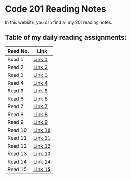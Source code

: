 # Code 201 Reading Notes
In this website, you can find all my 201 reading notes.

## Table of my daily reading assignments:

Read No.  | Link
----------|-----------
Read 1    | [Link 1 ](https://abdallah-zakaria.github.io/reading-notes/class01)
Read 2    | [Link 2 ](https://abdallah-zakaria.github.io/reading-notes/class02)
Read 3    | [Link 3 ](https://abdallah-zakaria.github.io/reading-notes/class03)
Read 4    | [Link 4 ](https://abdallah-zakaria.github.io/reading-notes/class04)
Read 5    | [Link 5 ](https://abdallah-zakaria.github.io/reading-notes/class05)
Read 6    | [Link 6 ](https://abdallah-zakaria.github.io/reading-notes/class06)
Read 7    | [Link 7 ]()
Read 8    | [Link 8 ]()
Read 9    | [Link 9 ]()
Read 10   | [Link 10]()
Read 11   | [Link 11]()
Read 12   | [Link 12]()
Read 13   | [Link 13]()
Read 14   | [Link 14]()
Read 15   | [Link 15]() 